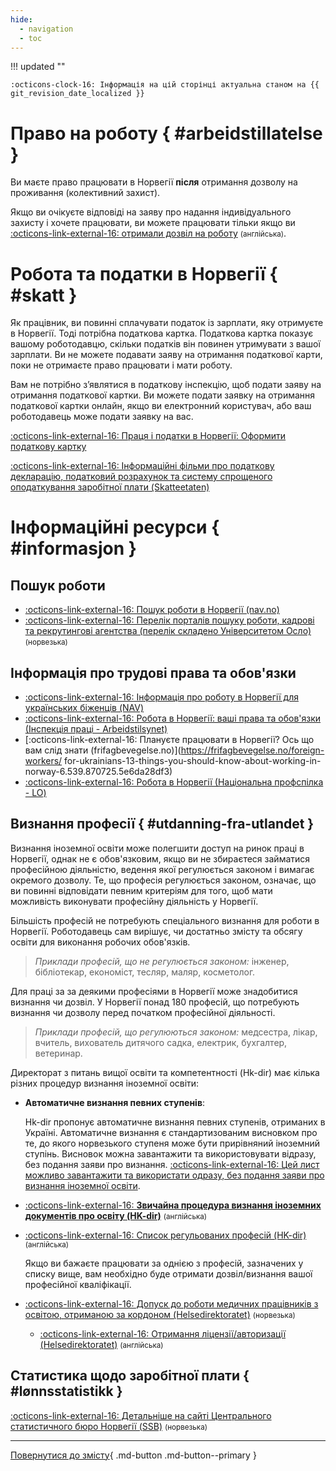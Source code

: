 ```yaml
---
hide:
  - navigation
  - toc
---
```

!!! updated ""

    :octicons-clock-16: Інформація на цій сторінці актуальна станом на {{ git_revision_date_localized }}
    
# Право на роботу { #arbeidstillatelse }

Ви маєте право працювати в Норвегії **після** отримання дозволу на проживання (колективний захист). 

Якщо ви очікуєте відповіді на заяву про надання індивідуального захисту і хочете працювати, ви можете працювати тільки якщо ви [:octicons-link-external-16: отримали дозвіл на роботу](https://udi.no/uk/have-applied/protection-asylum/can-you-work/#link-8814) <small>(англiйська)</small>. 

# Робота та податки в Норвегії { #skatt }

Як працівник, ви повинні сплачувати податок із зарплати, яку отримуєте в Норвегії. Тоді потрібна податкова картка. Податкова картка показує вашому роботодавцю, скільки податків він повинен утримувати з вашої зарплати. Ви не можете подавати заяву на отримання податкової карти, поки не отримаєте право працювати і мати роботу.

Вам не потрібно з’являтися в податкову інспекцію, щоб подати заяву на отримання податкової картки. Ви можете подати заявку на отримання податкової картки онлайн, якщо ви електронний користувач, або ваш роботодавець може подати заявку на вас.

[:octicons-link-external-16: Праця і податки в Норвегії: Оформити податкову картку](https://www.skatteetaten.no/person/utenlandsk/informasjon-til-deg-som-er-asylsoker-fra-ukraina2/)

[:octicons-link-external-16: Інформаційні фільми про податкову декларацію, податковий розрахунок та систему спрощеного оподаткування заробітної плати (Skatteetaten)](https://www.skatteetaten.no/person/utenlandsk/skal-du-arbeide-i-norge/skattemeldingen/film_no/film_ua1/)

# Інформаційні ресурси { #informasjon }
## Пошук роботи
- [:octicons-link-external-16: Пошук роботи в Норвегії (nav.no)](https://www.nav.no/ukraina/uk#poshuk-roboti-v-norvegii) 
- [:octicons-link-external-16: Перелік порталів пошуку роботи, кадрові та рекрутингові агентства (перелік складено Університетом Осло)](https://www.uio.no/studier/karriere/finn-jobben/utlysninger/jobbportaler.html) <small>(норвезька)</small> 

## Інформація про трудові права та обов'язки
- [:octicons-link-external-16: Інформація про роботу в Норвегії для українських біженців (NAV)](https://arbeidsplassen.nav.no/uk/work-in-norway) 
- [:octicons-link-external-16: Робота в Норвегії: ваші права та обов'язки (Інспекція праці - Arbeidstilsynet)](https://www.arbeidstilsynet.no/en/working-conditions/knowyourrights-UK/) 
- [:octicons-link-external-16: Плануєте працювати в Норвегії? Ось що вам слід знати (frifagbevegelse.no)](https://frifagbevegelse.no/foreign-workers/ for-ukrainians-13-things-you-should-know-about-working-in-norway-6.539.870725.5e6da28df3) 
- [:octicons-link-external-16: Робота в Норвегії (Національна профспілка - LO)](https://www.lo.no/language/ukrainsk/) 

## Визнання професії { #utdanning-fra-utlandet }

Визнання іноземної освіти може полегшити доступ на ринок праці в Норвегії, однак не є обов'язковим, якщо ви не збираєтеся займатися професійною діяльністю, ведення якої регулюється законом і вимагає окремого дозволу. Те, що професія регулюється законом, означає, що ви повинні відповідати певним критеріям для того, щоб мати можливість виконувати професійну діяльність у Норвегії.

Більшість професій не потребують спеціального визнання для роботи в Норвегії. Роботодавець сам вирішує, чи достатньо змісту
та обсягу освіти для виконання робочих обов'язків.

> *Приклади професій, що не регулюється законом:* інженер, бібліотекар, економіст, тесляр, маляр, косметолог.

Для праці за за деякими професіями в Норвегії може знадобитися визнання чи дозвіл. У Норвегії понад 180 професій, що потребують
визнання чи дозволу перед початком професійної діяльності. 

> *Приклади професій, що регулюються законом:* медсестра, лікар, вчитель, вихователь дитячого садка, електрик, бухгалтер, ветеринар.

Директорат з питань вищої освіти та компетентності (Hk-dir) має кілька різних процедур визнання іноземної освіти:

- **Автоматичне визнання певних ступенів**: 
  
    Hk-dir пропонує автоматичне визнання певних ступенів, отриманих в Україні. Автоматичне визнання є стандартизованим висновком про те, до якого норвезького ступеня може бути прирівняний іноземний ступінь. Висновок можна завантажити та використовувати відразу, без подання заяви про визнання. [:octicons-link-external-16: Цей лист можливо завантажити та використати одразу, без подання заяви про визнання іноземної освіти](https://hkdir.no/en/foreign-education/education-from-outside-of-norway/recognition-of-foreign-higher-education-bachelor-master-and-phd/automatic-recognition-a-quicker-alternative). 

- [:octicons-link-external-16: **Звичайна процедура визнання іноземних документів про освіту (HK-dir)**](https://hkdir.no/en/foreign-education) <small>(англiйська)</small>

- [:octicons-link-external-16: Cписок регульованих професій (HK-dir)](https://hkdir.no/en/foreign-education/lists-and-databases/regulated-professions) <small>(англiйська)</small>  

    Якщо ви бажаєте працювати за однією з професій, зазначених у списку вище, вам необхідно буде отримати дозвіл/визнання вашої професійної кваліфікації.

- [:octicons-link-external-16: Допуск до роботи медичних працівників з освітою, отриманою за кордоном (Helsedirektoratet)](https://www.helsedirektoratet.no/veiledere/ansettelse-av-helsepersonell/helsemyndighetenes-ansvar/godkjenning-av-helsepersonell-med-utdanning-fra-utlandet) <small>(норвезька)</small> 
    - [:octicons-link-external-16: Отримання ліцензії/авторизації (Helsedirektoratet)](https://www.helsedirektoratet.no/english/authorisation-and-license-for-health-personnel) <small>(англiйська)</small>  

## Статистика щодо заробітної плати { #lønnsstatistikk }
[:octicons-link-external-16: Детальніше на сайті Центрального статистичного бюро Норвегії (SSB)](https://www.ssb.no/arbeid-og-lonn/lonn-og-arbeidskraftkostnader/statistikk/lonn) <small>(норвезька)</small> 



---

[Повернутися до змісту](index.md){ .md-button .md-button--primary }
